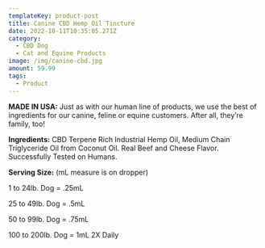 ```yaml
---
templateKey: product-post
title: Canine CBD Hemp Oil Tincture
date: 2022-10-11T10:35:05.271Z
category:
  - CBD Dog
  - Cat and Equine Products
image: /img/canine-cbd.jpg
amount: 59.99
tags:
  - Product
---
```

**MADE IN USA:** Just as with our human line of products, we use the best of ingredients for our canine, feline or equine customers. After all, they’re family, too!

**Ingredients:** CBD Terpene Rich Industrial Hemp Oil, Medium Chain Triglyceride Oil from Coconut Oil. Real Beef and Cheese Flavor. Successfully Tested on Humans.

**Serving Size:** (mL measure is on dropper) 

1 to 24lb. Dog = .25mL 

25 to 49lb. Dog = .5mL 

50 to 99lb. Dog = .75mL 

100 to 200lb. Dog = 1mL 2X Daily